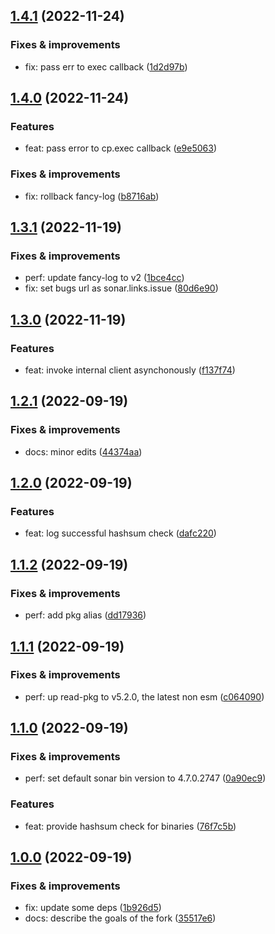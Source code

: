## [1.4.1](https://github.com/qiwi-forks/sonar-scanner-npm/compare/v1.4.0...v1.4.1) (2022-11-24)

### Fixes & improvements
* fix: pass err to exec callback ([1d2d97b](https://github.com/qiwi-forks/sonar-scanner-npm/commit/1d2d97bae555b6f794362f231a099e6747448118))

## [1.4.0](https://github.com/qiwi-forks/sonar-scanner-npm/compare/v1.3.1...v1.4.0) (2022-11-24)

### Features
* feat: pass error to cp.exec callback ([e9e5063](https://github.com/qiwi-forks/sonar-scanner-npm/commit/e9e506360ebcfff56a45d72bdbac30b1f18de120))

### Fixes & improvements
* fix: rollback fancy-log ([b8716ab](https://github.com/qiwi-forks/sonar-scanner-npm/commit/b8716ab56527feb1243308cc515e0e910ecd223e))

## [1.3.1](https://github.com/qiwi-forks/sonar-scanner-npm/compare/v1.3.0...v1.3.1) (2022-11-19)

### Fixes & improvements
* perf: update fancy-log to v2 ([1bce4cc](https://github.com/qiwi-forks/sonar-scanner-npm/commit/1bce4cc34f0c18cc807b7b5a68ee61280b4e7b88))
* fix: set bugs url as sonar.links.issue ([80d6e90](https://github.com/qiwi-forks/sonar-scanner-npm/commit/80d6e90e94f93024016bd597c7f2b1228a57da0d))

## [1.3.0](https://github.com/qiwi-forks/sonar-scanner-npm/compare/v1.2.1...v1.3.0) (2022-11-19)

### Features
* feat: invoke internal client asynchonously ([f137f74](https://github.com/qiwi-forks/sonar-scanner-npm/commit/f137f74b025df429dfc6d2a61cce0228b212b511))

## [1.2.1](https://github.com/qiwi-forks/sonar-scanner-npm/compare/v1.2.0...v1.2.1) (2022-09-19)

### Fixes & improvements
* docs: minor edits ([44374aa](https://github.com/qiwi-forks/sonar-scanner-npm/commit/44374aa34225156c7b6399a631a909204a9d2725))

## [1.2.0](https://github.com/qiwi-forks/sonar-scanner-npm/compare/v1.1.2...v1.2.0) (2022-09-19)

### Features
* feat: log successful hashsum check ([dafc220](https://github.com/qiwi-forks/sonar-scanner-npm/commit/dafc22086f40a73309e01f4e574ae8bd4c99bb3f))

## [1.1.2](https://github.com/qiwi-forks/sonar-scanner-npm/compare/v1.1.1...v1.1.2) (2022-09-19)

### Fixes & improvements
* perf: add pkg alias ([dd17936](https://github.com/qiwi-forks/sonar-scanner-npm/commit/dd17936e18e3263800ee94be2d53e33956e4b511))

## [1.1.1](https://github.com/qiwi-forks/sonar-scanner-npm/compare/v1.1.0...v1.1.1) (2022-09-19)

### Fixes & improvements
* perf: up read-pkg to v5.2.0, the latest non esm ([c064090](https://github.com/qiwi-forks/sonar-scanner-npm/commit/c0640900ba49bceb7c64cc8c4ce4b2eb0a6fa200))

## [1.1.0](https://github.com/qiwi-forks/sonar-scanner-npm/compare/v1.0.0...v1.1.0) (2022-09-19)

### Fixes & improvements
* perf: set default sonar bin version to 4.7.0.2747 ([0a90ec9](https://github.com/qiwi-forks/sonar-scanner-npm/commit/0a90ec9a1defb638a04c954d8323b7e36d0c7991))

### Features
* feat: provide hashsum check for binaries ([76f7c5b](https://github.com/qiwi-forks/sonar-scanner-npm/commit/76f7c5bb04a1689d8e8933ac9e8b8d40caf8eda2))

## [1.0.0](https://github.com/qiwi-forks/sonar-scanner-npm/compare/undefined...v1.0.0) (2022-09-19)

### Fixes & improvements
* fix: update some deps ([1b926d5](https://github.com/qiwi-forks/sonar-scanner-npm/commit/1b926d5d9949ed544cc7d2066c9a6176a00fb894))
* docs: describe the goals of the fork ([35517e6](https://github.com/qiwi-forks/sonar-scanner-npm/commit/35517e6e92f14528e96d93ed4716829272d9fd79))
